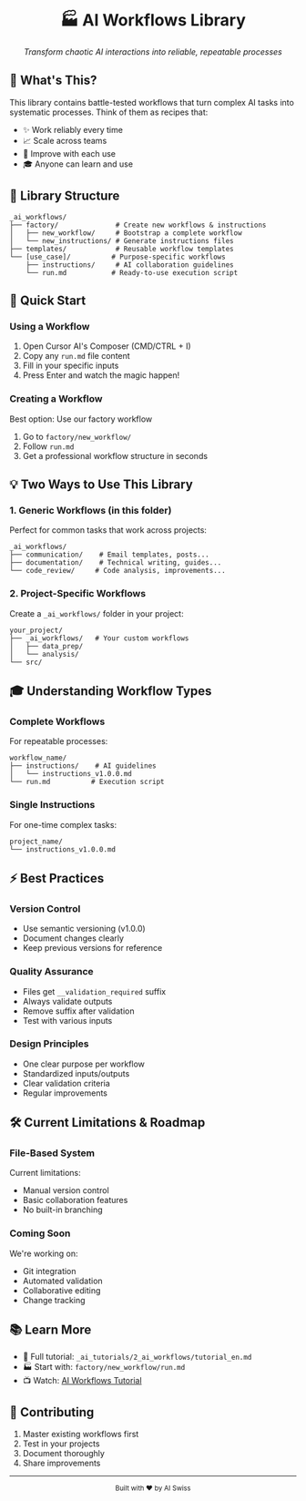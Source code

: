 <div align="center">
  <h1>🏭 AI Workflows Library</h1>
  <p><i>Transform chaotic AI interactions into reliable, repeatable processes</i></p>
</div>

## 🎯 What's This?

This library contains battle-tested workflows that turn complex AI tasks into systematic processes. Think of them as recipes that:
- ✨ Work reliably every time
- 📈 Scale across teams
- 🔄 Improve with each use
- 🎓 Anyone can learn and use

## 📁 Library Structure

```
_ai_workflows/
├── factory/              # Create new workflows & instructions
│   ├── new_workflow/     # Bootstrap a complete workflow
│   └── new_instructions/ # Generate instructions files
├── templates/            # Reusable workflow templates
└── [use_case]/          # Purpose-specific workflows
    ├── instructions/     # AI collaboration guidelines
    └── run.md           # Ready-to-use execution script
```

## 🚀 Quick Start

### Using a Workflow
1. Open Cursor AI's Composer (CMD/CTRL + I)
2. Copy any `run.md` file content
3. Fill in your specific inputs
4. Press Enter and watch the magic happen!

### Creating a Workflow
Best option: Use our factory workflow
1. Go to `factory/new_workflow/`
2. Follow `run.md`
3. Get a professional workflow structure in seconds

## 💡 Two Ways to Use This Library

### 1. Generic Workflows (in this folder)
Perfect for common tasks that work across projects:
```
_ai_workflows/
├── communication/    # Email templates, posts...
├── documentation/    # Technical writing, guides...
└── code_review/     # Code analysis, improvements...
```

### 2. Project-Specific Workflows
Create a `_ai_workflows/` folder in your project:
```
your_project/
├── _ai_workflows/   # Your custom workflows
│   ├── data_prep/
│   └── analysis/
└── src/
```

## 🎓 Understanding Workflow Types

### Complete Workflows
For repeatable processes:
```
workflow_name/
├── instructions/    # AI guidelines
│   └── instructions_v1.0.0.md
└── run.md          # Execution script
```

### Single Instructions
For one-time complex tasks:
```
project_name/
└── instructions_v1.0.0.md
```

## ⚡ Best Practices

### Version Control
- Use semantic versioning (v1.0.0)
- Document changes clearly
- Keep previous versions for reference

### Quality Assurance
- Files get `__validation_required` suffix
- Always validate outputs
- Remove suffix after validation
- Test with various inputs

### Design Principles
- One clear purpose per workflow
- Standardized inputs/outputs
- Clear validation criteria
- Regular improvements

## 🛠️ Current Limitations & Roadmap

### File-Based System
Current limitations:
- Manual version control
- Basic collaboration features
- No built-in branching

### Coming Soon
We're working on:
- Git integration
- Automated validation
- Collaborative editing
- Change tracking

## 📚 Learn More

- 📖 Full tutorial: `_ai_tutorials/2_ai_workflows/tutorial_en.md`
- 🏭 Start with: `factory/new_workflow/run.md`
- 📺 Watch: [AI Workflows Tutorial](https://youtu.be/YRzHOVCkmA0)

## 🤝 Contributing

1. Master existing workflows first
2. Test in your projects
3. Document thoroughly
4. Share improvements

---

<div align="center">
  <sub>Built with ❤️ by AI Swiss</sub>
</div>
